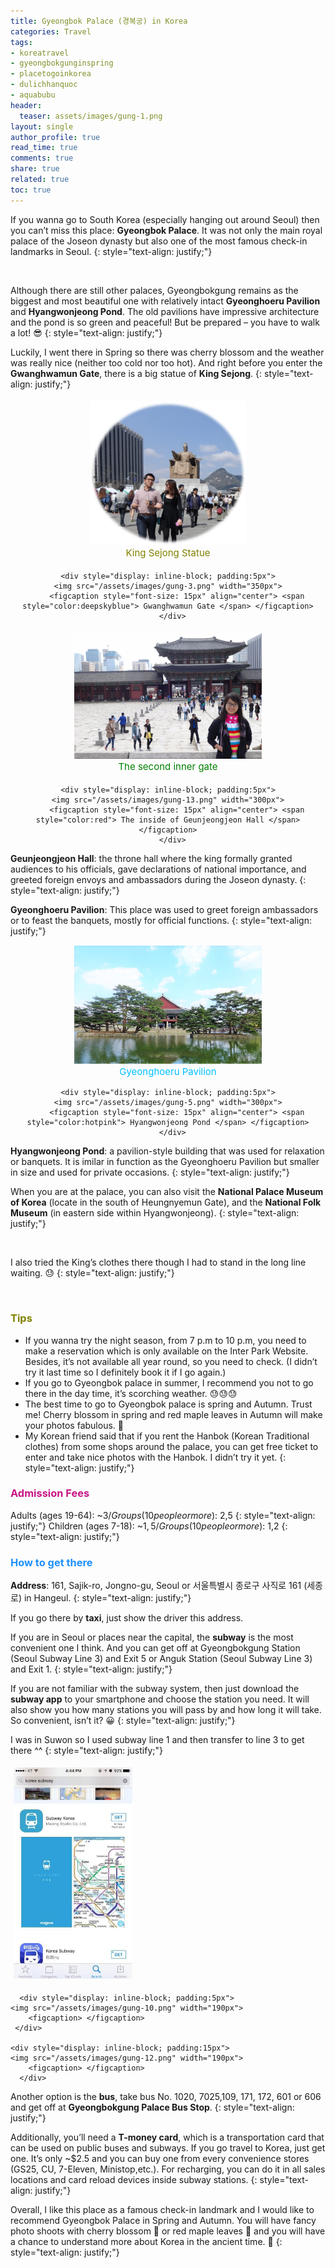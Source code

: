 ```yaml
---
title: Gyeongbok Palace (경복궁) in Korea
categories: Travel
tags:
- koreatravel
- gyeongbokgunginspring
- placetogoinkorea
- dulichhanquoc
- aquabubu
header:
  teaser: assets/images/gung-1.png
layout: single
author_profile: true
read_time: true
comments: true
share: true
related: true
toc: true
---
```


If you wanna go to South Korea (especially hanging out around Seoul) then you can’t miss this place: **Gyeongbok Palace**. It was not only the main royal palace of the Joseon dynasty but also one of the most famous check-in landmarks in Seoul.
{: style="text-align: justify;"}

<figure style="width: 650px" class="align-center">
  <img src="{{ site.url }}{{ site.baseurl }}/assets/images/gung-1.png" alt="">
  <figcaption></figcaption>
</figure>

Although there are still other palaces, Gyeongbokgung remains as the biggest and most beautiful one with relatively intact **Gyeonghoeru Pavilion** and **Hyangwonjeong Pond**. The old pavilions have impressive architecture and the pond is so green and peaceful! But be prepared – you have to walk a lot! 😎 
{: style="text-align: justify;"}

Luckily, I went there in Spring so there was cherry blossom and the weather was really nice (neither too cold nor too hot). And right before you enter the **Gwanghwamun Gate**, there is a big statue of **King Sejong**.
{: style="text-align: justify;"}

<div style="text-align: center">
  <div style="display: inline-block; padding:5px">
    <img src="/assets/images/gung-2.png" width="250px">
		<figcaption style="font-size: 15px" align="center"> <span style="color:olive"> King Sejong Statue </span> </figcaption>
	 </div>
	
	<div style="display: inline-block; padding:5px">
    <img src="/assets/images/gung-3.png" width="350px">
		<figcaption style="font-size: 15px" align="center"> <span style="color:deepskyblue"> Gwanghwamun Gate </span> </figcaption>
	  </div>
</div>

<div style="text-align: center">
  <div style="display: inline-block; padding:5px">
    <img src="/assets/images/gung-7.png" width="300px">
		<figcaption style="font-size: 15px" align="center"> <span style="color:green"> The second inner gate </span> </figcaption>
	 </div>
	
	<div style="display: inline-block; padding:5px">
    <img src="/assets/images/gung-13.png" width="300px">
		<figcaption style="font-size: 15px" align="center"> <span style="color:red"> The inside of Geunjeongjeon Hall </span> </figcaption>
	  </div>
</div>

**Geunjeongjeon Hall**: the throne hall where the king formally granted audiences to his officials, gave declarations of national importance, and greeted foreign envoys and ambassadors during the Joseon dynasty.
{: style="text-align: justify;"}

**Gyeonghoeru Pavilion**: This place was used to greet foreign ambassadors or to feast the banquets, mostly for official functions.
{: style="text-align: justify;"}
<div style="text-align: center">
  <div style="display: inline-block; padding:1px">
    <img src="/assets/images/gung-4.png" width="300px">
		<figcaption style="font-size: 15px" align="center"> <span style="color:deepskyblue"> Gyeonghoeru Pavilion  </span> </figcaption>
	 </div>
	
	<div style="display: inline-block; padding:5px">
    <img src="/assets/images/gung-5.png" width="300px">
		<figcaption style="font-size: 15px" align="center"> <span style="color:hotpink"> Hyangwonjeong Pond </span> </figcaption>
	  </div>
</div>

**Hyangwonjeong Pond**: a pavilion-style building that was used for relaxation or banquets. It is imilar in function as the Gyeonghoeru Pavilion but smaller in size and used for private occasions.
{: style="text-align: justify;"}

When you are at the palace, you can also visit the **National Palace Museum of Korea** (locate in the south of Heungnyemun Gate), and the **National Folk Museum** (in eastern side within Hyangwonjeong).
{: style="text-align: justify;"}

<figure style="width: 550px" class="align-center">
  <img src="{{ site.url }}{{ site.baseurl }}/assets/images/gung-9.png" alt="">
  <figcaption> </figcaption>
</figure>

I also tried the King’s clothes there though I had to stand in the long line waiting. :sweat:
{: style="text-align: justify;"}

<figure style="width: 450px" class="align-center">
  <img src="{{ site.url }}{{ site.baseurl }}/assets/images/gung-8.png" alt="">
  <figcaption> </figcaption>
</figure>

### <span style="color:olive"> Tips </span>
  * If you wanna try the night season, from 7 p.m to 10 p.m,  you need to make a reservation which is only available on the Inter Park Website. Besides, it’s not available all year round, so you need to check. (I didn’t try it last time so I definitely book it if I go again.)
  * If you go to Gyeongbok palace in summer, I recommend you not to go there in the day time, it’s scorching weather. 😓😓😓
  * The best time to go to Gyeongbok palace is spring and Autumn. Trust me! Cherry blossom in spring and red maple leaves in Autumn will make your photos fabulous. :blue_heart:
  * My Korean friend said that if you rent the Hanbok (Korean Traditional clothes) from some shops around the palace, you can get free ticket to enter and take nice photos with the Hanbok. I didn’t try it yet.
{: style="text-align: justify;"}

### <span style="color:MediumVioletRed"> Admission Fees </span>
Adults (ages 19-64): ~$3/Groups (10 people or more): ~$2,5
{: style="text-align: justify;"}
Children (ages 7-18): ~$1,5/Groups (10 people or more): ~$1,2
{: style="text-align: justify;"}

### <span style="color:dodgerblue"> How to get there </span>
**Address**: 161, Sajik-ro, Jongno-gu, Seoul or 서울특별시 종로구 사직로 161 (세종로) in Hangeul.
{: style="text-align: justify;"}

If you go there by **taxi**, just show the driver this address.

If you are in Seoul or places near the capital, the **subway** is the most convenient one I think. And you can get off at Gyeongbokgung Station (Seoul Subway Line 3) and Exit 5 or Anguk Station (Seoul Subway Line 3) and Exit 1.
{: style="text-align: justify;"}

If you are not familiar with the subway system, then just download the **subway app** to your smartphone and choose the station you need. It will also show you how many stations you will pass by and how long it will take. So convenient, isn’t it? 😀
{: style="text-align: justify;"}

I was in Suwon so I used subway line 1 and then transfer to line 3 to get there ^^
{: style="text-align: justify;"}

<div style="align-center">
  <div style="display: inline-block; padding:5px">
    <img src="/assets/images/gung-11.png" width="190px">
		<figcaption> </figcaption>
	 </div>
	
	  <div style="display: inline-block; padding:5px">
    <img src="/assets/images/gung-10.png" width="190px">
		<figcaption> </figcaption>
	 </div>
	 
	<div style="display: inline-block; padding:15px">
    <img src="/assets/images/gung-12.png" width="190px">
		<figcaption> </figcaption>
	  </div>
</div>


Another option is the **bus**, take bus No. 1020, 7025,109, 171, 172, 601 or 606 and get off at **Gyeongbokgung Palace Bus Stop**.
{: style="text-align: justify;"}

Additionally, you’ll need a **T-money card**, which is a transportation card that can be used on public buses and subways. If you go travel to Korea, just get one. It’s only ~$2.5 and you can buy one from every convenience stores (GS25, CU, 7-Eleven, Ministop,etc.). For recharging, you can do it in all sales locations and card reload devices inside subway stations.
{: style="text-align: justify;"}

Overall, I like this place as a famous check-in landmark and I would like to recommend Gyeongbok Palace in Spring and Autumn. You will have fancy photo shoots with cherry blossom 🌸 or red maple leaves 🍁 and you will have a chance to understand more about Korea in the ancient time. 🙂
{: style="text-align: justify;"}